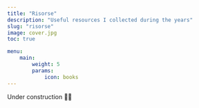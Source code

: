 ```yaml
---
title: "Risorse"
description: "Useful resources I collected during the years"
slug: "risorse"
image: cover.jpg
toc: true

menu:
    main:
        weight: 5
        params: 
            icon: books
---
```


Under construction 👨‍💻